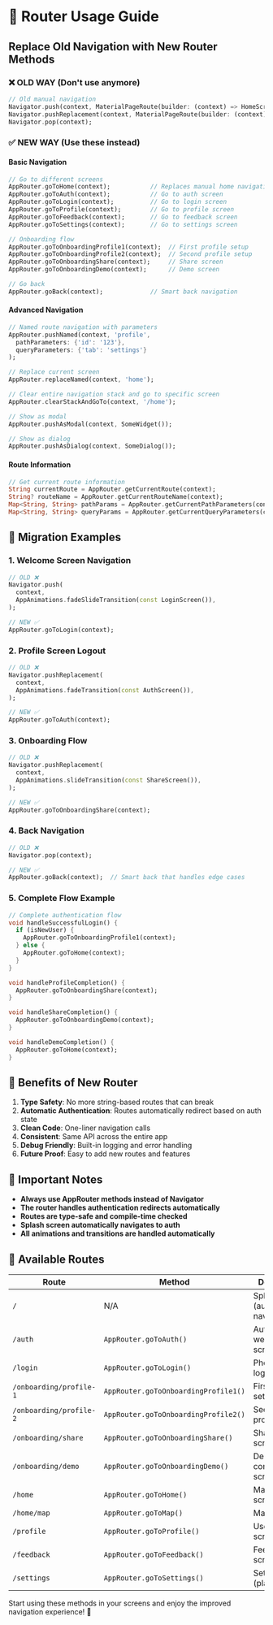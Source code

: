 # 🚀 Router Usage Guide

## Replace Old Navigation with New Router Methods

### ❌ **OLD WAY (Don't use anymore)**

```dart
// Old manual navigation
Navigator.push(context, MaterialPageRoute(builder: (context) => HomeScreen()));
Navigator.pushReplacement(context, MaterialPageRoute(builder: (context) => LoginScreen()));
Navigator.pop(context);
```

### ✅ **NEW WAY (Use these instead)**

#### **Basic Navigation**

```dart
// Go to different screens
AppRouter.goToHome(context);           // Replaces manual home navigation
AppRouter.goToAuth(context);           // Go to auth screen
AppRouter.goToLogin(context);          // Go to login screen
AppRouter.goToProfile(context);        // Go to profile screen
AppRouter.goToFeedback(context);       // Go to feedback screen
AppRouter.goToSettings(context);       // Go to settings screen

// Onboarding flow
AppRouter.goToOnboardingProfile1(context);  // First profile setup
AppRouter.goToOnboardingProfile2(context);  // Second profile setup
AppRouter.goToOnboardingShare(context);     // Share screen
AppRouter.goToOnboardingDemo(context);      // Demo screen

// Go back
AppRouter.goBack(context);             // Smart back navigation
```

#### **Advanced Navigation**

```dart
// Named route navigation with parameters
AppRouter.pushNamed(context, 'profile',
  pathParameters: {'id': '123'},
  queryParameters: {'tab': 'settings'}
);

// Replace current screen
AppRouter.replaceNamed(context, 'home');

// Clear entire navigation stack and go to specific screen
AppRouter.clearStackAndGoTo(context, '/home');

// Show as modal
AppRouter.pushAsModal(context, SomeWidget());

// Show as dialog
AppRouter.pushAsDialog(context, SomeDialog());
```

#### **Route Information**

```dart
// Get current route information
String currentRoute = AppRouter.getCurrentRoute(context);
String? routeName = AppRouter.getCurrentRouteName(context);
Map<String, String> pathParams = AppRouter.getCurrentPathParameters(context);
Map<String, String> queryParams = AppRouter.getCurrentQueryParameters(context);
```

## 🔧 **Migration Examples**

### **1. Welcome Screen Navigation**

```dart
// OLD ❌
Navigator.push(
  context,
  AppAnimations.fadeSlideTransition(const LoginScreen()),
);

// NEW ✅
AppRouter.goToLogin(context);
```

### **2. Profile Screen Logout**

```dart
// OLD ❌
Navigator.pushReplacement(
  context,
  AppAnimations.fadeTransition(const AuthScreen()),
);

// NEW ✅
AppRouter.goToAuth(context);
```

### **3. Onboarding Flow**

```dart
// OLD ❌
Navigator.pushReplacement(
  context,
  AppAnimations.slideTransition(const ShareScreen()),
);

// NEW ✅
AppRouter.goToOnboardingShare(context);
```

### **4. Back Navigation**

```dart
// OLD ❌
Navigator.pop(context);

// NEW ✅
AppRouter.goBack(context);  // Smart back that handles edge cases
```

### **5. Complete Flow Example**

```dart
// Complete authentication flow
void handleSuccessfulLogin() {
  if (isNewUser) {
    AppRouter.goToOnboardingProfile1(context);
  } else {
    AppRouter.goToHome(context);
  }
}

void handleProfileCompletion() {
  AppRouter.goToOnboardingShare(context);
}

void handleShareCompletion() {
  AppRouter.goToOnboardingDemo(context);
}

void handleDemoCompletion() {
  AppRouter.goToHome(context);
}
```

## 🎯 **Benefits of New Router**

1. **Type Safety**: No more string-based routes that can break
2. **Automatic Authentication**: Routes automatically redirect based on auth state
3. **Clean Code**: One-liner navigation calls
4. **Consistent**: Same API across the entire app
5. **Debug Friendly**: Built-in logging and error handling
6. **Future Proof**: Easy to add new routes and features

## 🚨 **Important Notes**

- **Always use AppRouter methods instead of Navigator**
- **The router handles authentication redirects automatically**
- **Routes are type-safe and compile-time checked**
- **Splash screen automatically navigates to auth**
- **All animations and transitions are handled automatically**

## 🔗 **Available Routes**

| Route                   | Method                               | Description                    |
| ----------------------- | ------------------------------------ | ------------------------------ |
| `/`                     | N/A                                  | Splash screen (auto-navigates) |
| `/auth`                 | `AppRouter.goToAuth()`               | Authentication welcome screen  |
| `/login`                | `AppRouter.goToLogin()`              | Phone/OTP login screen         |
| `/onboarding/profile-1` | `AppRouter.goToOnboardingProfile1()` | First profile setup            |
| `/onboarding/profile-2` | `AppRouter.goToOnboardingProfile2()` | Second profile setup           |
| `/onboarding/share`     | `AppRouter.goToOnboardingShare()`    | Share app screen               |
| `/onboarding/demo`      | `AppRouter.goToOnboardingDemo()`     | Demo completion screen         |
| `/home`                 | `AppRouter.goToHome()`               | Main home screen               |
| `/home/map`             | `AppRouter.goToMap()`                | Map view                       |
| `/profile`              | `AppRouter.goToProfile()`            | User profile screen            |
| `/feedback`             | `AppRouter.goToFeedback()`           | Feedback screen                |
| `/settings`             | `AppRouter.goToSettings()`           | Settings (placeholder)         |

Start using these methods in your screens and enjoy the improved navigation experience! 🎉
